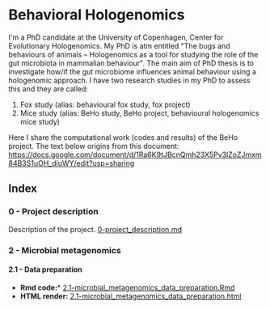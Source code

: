# Behavioral Hologenomics

I'm a PhD candidate at the University of Copenhagen, Center for Evolutionary Hologenomics. My PhD is atm entitled "The bugs and behaviours of animals – Hologenomics as a tool for studying the role of the gut microbiota in mammalian behaviour". The main aim of PhD thesis is to investigate how/if the gut microbiome influences animal behaviour using a hologenomic approach. I have two research studies in my PhD to assess this and they are called:
1. Fox study (alias: behavioural fox study, fox project)
2. Mice study (alias: BeHo study, BeHo project, behavioural hologenomics mice study)

Here I share the computational work (codes and results) of the BeHo project. The text below origins from this document:
https://docs.google.com/document/d/1Ra6K9tJBcnQmh23X5Pv3lZoZJmxm84B3S1uOH_diuWY/edit?usp=sharing

## Index


### 0 - Project description

Description of the project.
[0-project_description.md](0-project_description.md)

### 2 - Microbial metagenomics

#### 2.1 - Data preparation

- **Rmd code:*** [2.1-microbial_metagenomics_data_preparation.Rmd](2.1-microbial_metagenomics_data_preparation.Rmd)
- **HTML render:** [2.1-microbial_metagenomics_data_preparation.html](https://htmlpreview.github.io/?https://github.com/alberdilab/behavioral_hologenomics/blob/main/2.1-microbial_metagenomics_data_preparation.html)
